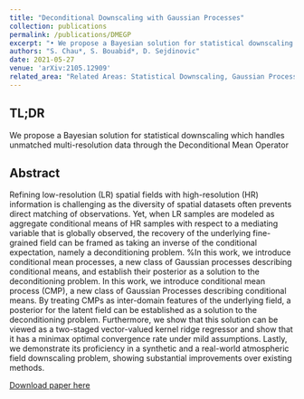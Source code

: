 ```yaml
---
title: "Deconditional Downscaling with Gaussian Processes"
collection: publications
permalink: /publications/DMEGP
excerpt: "•	We propose a Bayesian solution for statistical downscaling which handles unmatched multi-resolution data through the Deconditional Mean Operator"
authors: "S. Chau*, S. Bouabid*, D. Sejdinovic"
date: 2021-05-27
venue: 'arXiv:2105.12909'
related_area: "Related Areas: Statistical Downscaling, Gaussian Processes, Kernel Mean Embeddings"
---
```


## TL;DR
We propose a Bayesian solution for statistical downscaling which handles unmatched multi-resolution data through the Deconditional Mean Operator 

## Abstract
Refining low-resolution (LR) spatial fields with high-resolution (HR) information is challenging as the diversity of spatial datasets often prevents direct matching of observations. Yet, when LR samples are modeled as aggregate conditional means of HR samples with respect to a mediating variable that is globally observed, the recovery of the underlying fine-grained field can be framed as taking an inverse of the conditional expectation, namely a deconditioning problem. %In this work, we introduce conditional mean processes, a new class of Gaussian processes describing conditional means, and establish their posterior as a solution to the deconditioning problem. In this work, we introduce conditional mean process (CMP), a new class of Gaussian Processes describing conditional means. By treating CMPs as inter-domain features of the underlying field, a posterior for the latent field can be established as a solution to the deconditioning problem. Furthermore, we show that this solution can be viewed as a two-staged vector-valued kernel ridge regressor and show that it has a minimax optimal convergence rate under mild assumptions. Lastly, we demonstrate its proficiency in a synthetic and a real-world atmospheric field downscaling problem, showing substantial improvements over existing methods.

[Download paper here](https://arxiv.org/abs/2105.12909)

